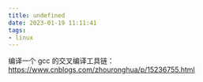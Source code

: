 ```yaml
---
title: undefined
date: 2023-01-19 11:11:41
tags:
- linux
---
```


编译一个 gcc 的交叉编译工具链：https://www.cnblogs.com/zhouronghua/p/15236755.html

